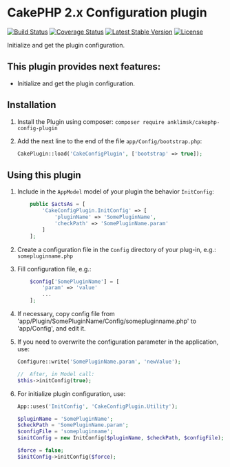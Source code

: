 # CakePHP 2.x Configuration plugin
[![Build Status](https://travis-ci.com/anklimsk/cakephp-config-plugin.svg?branch=master)](https://travis-ci.com/anklimsk/cakephp-config-plugin)
[![Coverage Status](https://codecov.io/gh/anklimsk/cakephp-config-plugin/branch/master/graph/badge.svg)](https://codecov.io/gh/anklimsk/cakephp-config-plugin)
[![Latest Stable Version](https://poser.pugx.org/anklimsk/cakephp-config-plugin/version)](https://packagist.org/packages/anklimsk/cakephp-config-plugin)
[![License](https://poser.pugx.org/anklimsk/cakephp-config-plugin/license)](https://packagist.org/packages/anklimsk/cakephp-config-plugin)

Initialize and get the plugin configuration.

## This plugin provides next features:

- Initialize and get the plugin configuration.

## Installation

1. Install the Plugin using composer: `composer require anklimsk/cakephp-config-plugin`
2. Add the next line to the end of the file `app/Config/bootstrap.php`:

   ```php
   CakePlugin::load('CakeConfigPlugin', ['bootstrap' => true]);
   ```

## Using this plugin

1. Include in the `AppModel` model of your plugin the behavior `InitConfig`:

   ```php
       public $actsAs = [
           'CakeConfigPlugin.InitConfig' => [
               'pluginName' => 'SomePluginName',
               'checkPath' => 'SomePluginName.param'
           ]
       ];
   ```

2. Create a configuration file in the `Config` directory of your plug-in, e.g.:` somepluginname.php` 
3. Fill configuration file, e.g.:

   ```php
       $config['SomePluginName'] = [
           'param' => 'value'
           ...
       ];
   ```

4. If necessary, copy config file from 'app/Plugin/SomePluginName/Config/somepluginname.php' to 'app/Config',
    and edit it.
5. If you need to overwrite the configuration parameter in the application, use:

   ```php
   Configure::write('SomePluginName.param', 'newValue');

   //  After, in Model call:
   $this->initConfig(true);
   ```

6. For initialize plugin configuration, use:

   ```php
   App::uses('InitConfig', 'CakeConfigPlugin.Utility');

   $pluginName = 'SomePluginName';
   $checkPath = 'SomePluginName.param';
   $configFile = 'somepluginname';
   $initConfig = new InitConfig($pluginName, $checkPath, $configFile);

   $force = false;
   $initConfig->initConfig($force);
   ```

